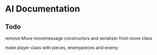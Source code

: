 # AI Documentation


## Todo
remove Move movemessage constructors and serializer from move class

make player class with pieces, enemypieces and enemy
